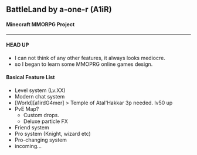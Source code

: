 ## BattleLand  by a-one-r (A1iR)
#### Minecraft MMORPG Project ####
---
#### HEAD UP ####
* I can not think of any other features, it always looks mediocre.
* so I began to learn some MMOPRG online games design.

#### Basical Feature List
- Level system (Lv.XX)
- Modern chat system
 - [World][a1irdG4mer] > Temple of Atal'Hakkar 3p needed. lv50 up
- PvE Map?
  - Custom drops.
  - Deluxe particle FX
- Friend system
- Pro system (Knight, wizard etc)
 - Pro-changing system
- incoming...
